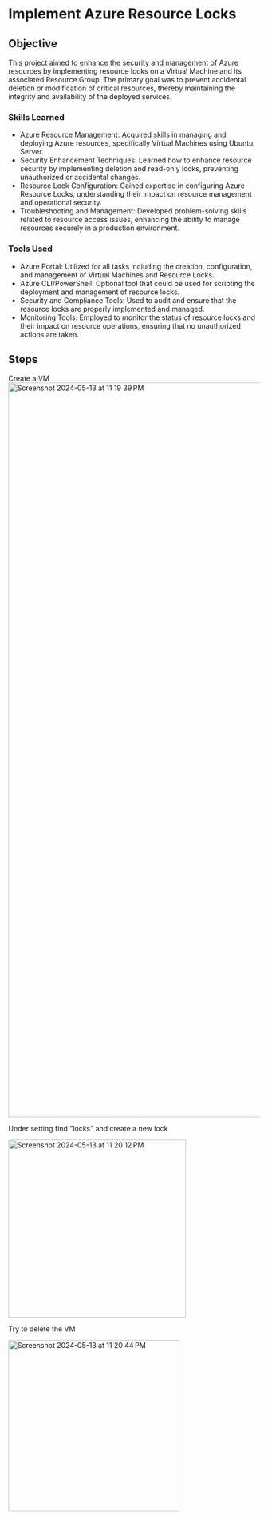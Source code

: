 # Implement Azure Resource Locks

## Objective

This project aimed to enhance the security and management of Azure resources by implementing resource locks on a Virtual Machine and its associated Resource Group. The primary goal was to prevent accidental deletion or modification of critical resources, thereby maintaining the integrity and availability of the deployed services.


### Skills Learned

- Azure Resource Management: Acquired skills in managing and deploying Azure resources, specifically Virtual Machines using Ubuntu Server.
- Security Enhancement Techniques: Learned how to enhance resource security by implementing deletion and read-only locks, preventing unauthorized or accidental changes.
- Resource Lock Configuration: Gained expertise in configuring Azure Resource Locks, understanding their impact on resource management and operational security.
- Troubleshooting and Management: Developed problem-solving skills related to resource access issues, enhancing the ability to manage resources securely in a production environment.

### Tools Used

- Azure Portal: Utilized for all tasks including the creation, configuration, and management of Virtual Machines and Resource Locks.
- Azure CLI/PowerShell: Optional tool that could be used for scripting the deployment and management of resource locks.
- Security and Compliance Tools: Used to audit and ensure that the resource locks are properly implemented and managed.
- Monitoring Tools: Employed to monitor the status of resource locks and their impact on resource operations, ensuring that no unauthorized actions are taken.

## Steps
Create a VM<img width="1470" alt="Screenshot 2024-05-13 at 11 19 39 PM" src="https://github.com/Hunter102002/Layered-Security-AWS-VPC/assets/98543129/f74ec51e-74ec-4022-9ee9-061f5ff2e20a">

Under setting find "locks" and create a new lock

<img width="356" alt="Screenshot 2024-05-13 at 11 20 12 PM" src="https://github.com/Hunter102002/Layered-Security-AWS-VPC/assets/98543129/e9498fdf-baa1-4e11-b729-e5e49ff94902">

Try to delete the VM

<img width="343" alt="Screenshot 2024-05-13 at 11 20 44 PM" src="https://github.com/Hunter102002/Layered-Security-AWS-VPC/assets/98543129/0e4e229b-544d-41fe-94f1-611ad3cee177">
